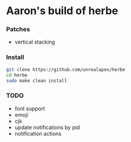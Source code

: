 # Aaron's build of herbe

### Patches
- vertical stacking

### Install
```bash
git clone https://github.com/unrealapex/herbe
cd herbe
sudo make clean install
```

### TODO 
- font support
 - emoji
 - cjk
- update notifications by pid
- notification actions
